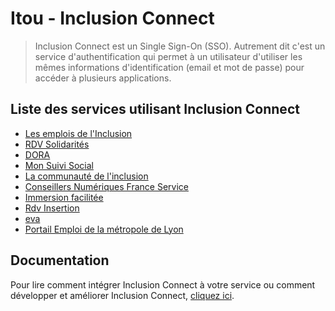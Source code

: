 # Itou - Inclusion Connect

> Inclusion Connect est un Single Sign-On (SSO).
> Autrement dit c'est un service d'authentification qui permet à un utilisateur d'utiliser les mêmes
> informations d'identification (email et mot de passe) pour accéder à plusieurs applications.

## Liste des services utilisant Inclusion Connect

- [Les emplois de l'Inclusion](https://emplois.inclusion.beta.gouv.fr)
- [RDV Solidarités](https://www.rdv-solidarites.fr)
- [DORA](https://dora.fabrique.social.gouv.fr)
- [Mon Suivi Social](https://monsuivisocial.incubateur.anct.gouv.fr/)
- [La communauté de l'inclusion](https://communaute-experimentation.inclusion.beta.gouv.fr/)
- [Conseillers Numériques France Service](https://www.conseiller-numerique.gouv.fr/)
- [Immersion facilitée](https://immersion-facile.beta.gouv.fr/)
- [Rdv Insertion](https://www.rdv-insertion.fr/)
- [eva](https://eva.beta.gouv.fr/)
- [Portail Emploi de la métropole de Lyon](https://metemploi.grandlyon.com/accueil)

## Documentation

Pour lire comment intégrer Inclusion Connect à votre service ou comment développer et améliorer Inclusion Connect,
[cliquez ici](docs/index.md).
